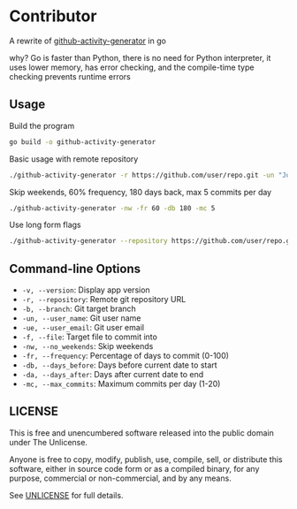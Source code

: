 # Contributor

A rewrite of [github-activity-generator](https://github.com/Shpota/github-activity-generator) in go

why?
Go is faster than Python, there is no need for Python interpreter, it uses lower memory, has error checking, and the compile-time type checking prevents runtime errors

## Usage

Build the program
```sh
go build -o github-activity-generator
```

Basic usage with remote repository
```sh
./github-activity-generator -r https://github.com/user/repo.git -un "John Doe" -ue john@example.com
```

Skip weekends, 60% frequency, 180 days back, max 5 commits per day
```sh
./github-activity-generator -nw -fr 60 -db 180 -mc 5
```

Use long form flags
```sh
./github-activity-generator --repository https://github.com/user/repo.git --no_weekends --frequency 50
```

## Command-line Options

- `-v, --version`: Display app version
- `-r, --repository`: Remote git repository URL
- `-b, --branch`: Git target branch
- `-un, --user_name`: Git user name
- `-ue, --user_email`: Git user email
- `-f, --file`: Target file to commit into
- `-nw, --no_weekends`: Skip weekends
- `-fr, --frequency`: Percentage of days to commit (0-100)
- `-db, --days_before`: Days before current date to start
- `-da, --days_after`: Days after current date to end
- `-mc, --max_commits`: Maximum commits per day (1-20)

## LICENSE

This is free and unencumbered software released into the public domain under The Unlicense.

Anyone is free to copy, modify, publish, use, compile, sell, or distribute this software, either in source code form or as a compiled binary, for any purpose, commercial or non-commercial, and by any means.

See [UNLICENSE](LICENSE) for full details.
